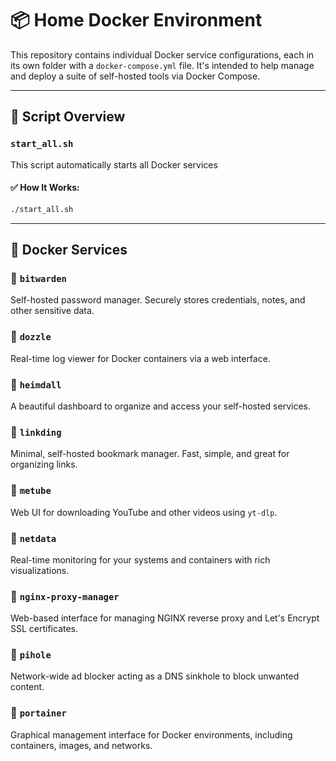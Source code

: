 # 📦 Home Docker Environment

This repository contains individual Docker service configurations, each in its own folder with a `docker-compose.yml` file. It's intended to help manage and deploy a suite of self-hosted tools via Docker Compose.

---

## 🚀 Script Overview

### `start_all.sh`

This script automatically starts all Docker services

#### ✅ How It Works:

```bash
./start_all.sh
```

---
## 🐳 Docker Services

### 📂 `bitwarden`
Self-hosted password manager. Securely stores credentials, notes, and other sensitive data.

### 📂 `dozzle`
Real-time log viewer for Docker containers via a web interface.

### 📂 `heimdall`
A beautiful dashboard to organize and access your self-hosted services.

### 📂 `linkding`
Minimal, self-hosted bookmark manager. Fast, simple, and great for organizing links.

### 📂 `metube`
Web UI for downloading YouTube and other videos using `yt-dlp`.

### 📂 `netdata`
Real-time monitoring for your systems and containers with rich visualizations.

### 📂 `nginx-proxy-manager`
Web-based interface for managing NGINX reverse proxy and Let's Encrypt SSL certificates.

### 📂 `pihole`
Network-wide ad blocker acting as a DNS sinkhole to block unwanted content.

### 📂 `portainer`
Graphical management interface for Docker environments, including containers, images, and networks.
